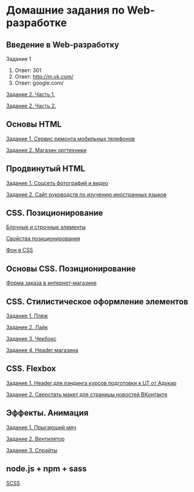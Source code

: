 # Домашние задания по Web-разработке

## Введение в Web-разработку
Задание 1
  1. Ответ: 301
  2. Ответ: http://m.vk.com/
  3. Ответ: google.com/

 [Задание 2. Часть 1.](http://jsfiddle.net/hqcm86tf)

 [Задание 2. Часть 2.](http://jsfiddle.net/24j3Lpzd/)

## Основы HTML

 [Задание 1. Сервис ремонта мобильных телефонов](https://github.com/AdukarIT/ButkevichNO/tree/master/Project1)

 [Задание 2. Магазин оргтехники](https://github.com/AdukarIT/ButkevichNO/tree/master/Project2)

## Продвинутый HTML
 
 [Задание 1. Соцсеть фотографий и видео](https://github.com/AdukarIT/ButkevichNO/tree/master/Foto%20Wall)

 [Задание 2. Сайт руководств по изучению иностранных языков](https://github.com/AdukarIT/ButkevichNO/tree/master/Language%20courses)

## CSS. Позиционирование

 [Блочные и строчные элементы](https://webref.ru/node/1865/quiz-results/2610/view)

 [Свойства позиционирования](https://webref.ru/node/1921/quiz-results/2663/view)

 [Фон в CSS](https://webref.ru/node/1459/quiz-results/2656/view)

## Основы CSS. Позиционирование
 
 [Форма заказа в интернет-магазине](https://github.com/AdukarIT/ButkevichNO/tree/master/Online%20store)

## CSS. Стилистическое оформление элементов

 [Задание 1. Пляж](https://github.com/AdukarIT/ButkevichNO/tree/master/beach)

 [Задание 2. Лайк](https://github.com/AdukarIT/ButkevichNO/tree/master/Like)

 [Задание 3. Чекбокс](https://github.com/AdukarIT/ButkevichNO/tree/master/Checkbox)

 [Задание 4. Header магазина](https://github.com/AdukarIT/ButkevichNO/tree/master/header%20menu)

##  CSS. Flexbox

 [Задание 1. Header для лэндинга курсов подготовки к ЦТ от Адукар](https://github.com/AdukarIT/ButkevichNO/tree/master/header%20adukar)

 [Задание 2. Сверстать макет для страницы новостей ВКонтакте](https://github.com/AdukarIT/ButkevichNO/tree/master/feed%20vk)

## Эффекты. Анимация

 [Задание 1. Прыгающий мяч](https://github.com/AdukarIT/ButkevichNO/tree/master/animations/ball)

 [Задание 2. Вентилятор](https://github.com/AdukarIT/ButkevichNO/tree/master/animations/fan)

 [Задание 3. Спрайты](https://github.com/AdukarIT/ButkevichNO/tree/master/animations/sprites)

## node.js + npm + sass
 
 [SCSS](https://github.com/AdukarIT/ButkevichNO/tree/master/designClub)
